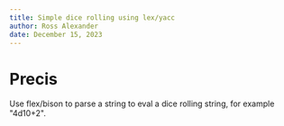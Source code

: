 ```yaml
---
title: Simple dice rolling using lex/yacc
author: Ross Alexander
date: December 15, 2023
---
```


# Precis

Use flex/bison to parse a string to eval a dice rolling string, for
example "4d10+2".

